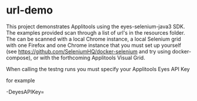 # url-demo
This project demonstrates Applitools using the eyes-selenium-java3 SDK. The examples provided scan through a list of url's in the resources folder. The can be scanned with a local Chrome instance, a local Selenium grid with one Firefox and one Chrome instance that you must set up yourself (see https://github.com/SeleniumHQ/docker-selenium and try using docker-compose), or with the forthcoming Applitools Visual Grid.

When calling the testng runs you must specify your Applitools Eyes API Key

for example 

-DeyesAPIKey=<API KEY GOES HERE>
  
